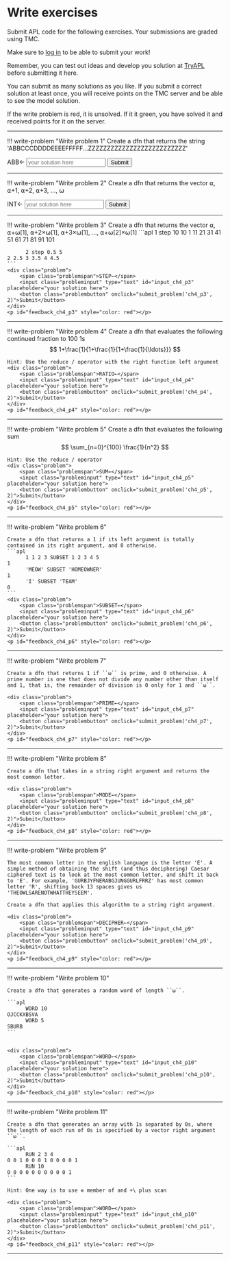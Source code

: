 # Write exercises

Submit APL code for the following exercises.
Your submissions are graded using TMC.

Make sure to [log in](../../account.md) to be able to submit your work!

Remember, you can test out ideas and develop you solution at [TryAPL](https://tryapl.org) before submitting it here.

You can submit as many solutions as you like.
If you submit a correct solution at least once, you will receive points on the TMC server and be able to see the model solution.

If the write problem is red, it is unsolved. If it it green, you have solved it and received points for it on the server.

---

!!! write-problem "Write problem 1"
    Create a dfn that returns the string 'ABBCCCDDDDEEEEFFFFF...ZZZZZZZZZZZZZZZZZZZZZZZZZZ'
    <div class="problem">
        <span class="problemspan">ABB←</span>
        <input class="probleminput" type="text" id="input_ch4_p1" placeholder="your solution here">
        <button class="problembutton" onclick="submit_problem('ch4_p1', 2)">Submit</button>
    </div>
    <p id="feedback_ch4_p1" style="color: red"></p>

---

!!! write-problem "Write problem 2"
    Create a dfn that returns the vector ⍺, ⍺+1, ⍺+2, ⍺+3, ..., ⍵
    <div class="problem">
        <span class="problemspan">INT←</span>
        <input class="probleminput" type="text" id="input_ch4_p2" placeholder="your solution here">
        <button class="problembutton" onclick="submit_problem('ch4_p2', 2)">Submit</button>
    </div>
    <p id="feedback_ch4_p2" style="color: red"></p>

---

!!! write-problem "Write problem 3"
    Create a dfn that returns the vector ⍺, ⍺+⍵[1], ⍺+2×⍵[1], ⍺+3×⍵[1], ..., ⍺+⍵[2]×⍵[1]
    ```apl
          1 step 10 10
    1 11 21 31 41 51 61 71 81 91 101
    
          2 step 0.5 5
    2 2.5 3 3.5 4 4.5
    ```
    <div class="problem">
        <span class="problemspan">STEP←</span>
        <input class="probleminput" type="text" id="input_ch4_p3" placeholder="your solution here">
        <button class="problembutton" onclick="submit_problem('ch4_p3', 2)">Submit</button>
    </div>
    <p id="feedback_ch4_p3" style="color: red"></p>

---

!!! write-problem "Write problem 4"
    Create a dfn that evaluates the following continued fraction to 100 1s
    $$
          1+\frac{1}{1+\frac{1}{1+\frac{1}{\ldots}}}
    $$

    Hint: Use the reduce / operator with the right function left argument
    <div class="problem">
        <span class="problemspan">RATIO←</span>
        <input class="probleminput" type="text" id="input_ch4_p4" placeholder="your solution here">
        <button class="problembutton" onclick="submit_problem('ch4_p4', 2)">Submit</button>
    </div>
    <p id="feedback_ch4_p4" style="color: red"></p>

---

!!! write-problem "Write problem 5"
    Create a dfn that evaluates the following sum
    $$
          \sum_{n=0}^{100} \frac{1}{n^2}
    $$

    Hint: Use the reduce / operator
    <div class="problem">
        <span class="problemspan">SUM←</span>
        <input class="probleminput" type="text" id="input_ch4_p5" placeholder="your solution here">
        <button class="problembutton" onclick="submit_problem('ch4_p5', 2)">Submit</button>
    </div>
    <p id="feedback_ch4_p5" style="color: red"></p>

---

!!! write-problem "Write problem 6"
    
    Create a dfn that returns a 1 if its left argument is totally contained in its right argument, and 0 otherwise.
    ```apl
          1 1 2 3 SUBSET 1 2 3 4 5
    1
          'MEOW' SUBSET 'HOMEOWNER'
    1
          'I' SUBSET 'TEAM'
    0
    ```
    <div class="problem">
        <span class="problemspan">SUBSET←</span>
        <input class="probleminput" type="text" id="input_ch4_p6" placeholder="your solution here">
        <button class="problembutton" onclick="submit_problem('ch4_p6', 2)">Submit</button>
    </div>
    <p id="feedback_ch4_p6" style="color: red"></p>

---

!!! write-problem "Write problem 7"
    
    Create a dfn that returns 1 if ``⍵`` is prime, and 0 otherwise. A prime number is one that does not divide any number other than itself and 1, that is, the remainder of division is 0 only for 1 and ``⍵``.

    <div class="problem">
        <span class="problemspan">PRIME←</span>
        <input class="probleminput" type="text" id="input_ch4_p7" placeholder="your solution here">
        <button class="problembutton" onclick="submit_problem('ch4_p7', 2)">Submit</button>
    </div>
    <p id="feedback_ch4_p7" style="color: red"></p>

---

!!! write-problem "Write problem 8"
    
    Create a dfn that takes in a string right argument and returns the most common letter.

    <div class="problem">
        <span class="problemspan">MODE←</span>
        <input class="probleminput" type="text" id="input_ch4_p8" placeholder="your solution here">
        <button class="problembutton" onclick="submit_problem('ch4_p8', 2)">Submit</button>
    </div>
    <p id="feedback_ch4_p8" style="color: red"></p>

---

!!! write-problem "Write problem 9"
    
    The most common letter in the english language is the letter 'E'. A simple method of obtaining the shift (and thus deciphering) Caesar ciphered text is to look at the most common letter, and shift it back to 'E'. For example, 'GURBJYFNERABGJUNGGURLFRRZ' has most common letter 'R', shifting back 13 spaces gives us 'THEOWLSARENOTWHATTHEYSEEM'.

    Create a dfn that applies this algorithm to a string right argument.

    <div class="problem">
        <span class="problemspan">DECIPHER←</span>
        <input class="probleminput" type="text" id="input_ch4_p9" placeholder="your solution here">
        <button class="problembutton" onclick="submit_problem('ch4_p9', 2)">Submit</button>
    </div>
    <p id="feedback_ch4_p9" style="color: red"></p>

---

!!! write-problem "Write problem 10"
    
    Create a dfn that generates a random word of length ``⍵``.

    ```apl
          WORD 10
    OJCCKXBSVA
          WORD 5
    SBURB 
    ```


    <div class="problem">
        <span class="problemspan">WORD←</span>
        <input class="probleminput" type="text" id="input_ch4_p10" placeholder="your solution here">
        <button class="problembutton" onclick="submit_problem('ch4_p10', 2)">Submit</button>
    </div>
    <p id="feedback_ch4_p10" style="color: red"></p>

---

!!! write-problem "Write problem 11"
    
    Create a dfn that generates an array with 1s separated by 0s, where the length of each run of 0s is specified by a vector right argument ``⍵``.

    ```apl
          RUN 2 3 4
    0 0 1 0 0 0 1 0 0 0 0 1
          RUN 10
    0 0 0 0 0 0 0 0 0 0 1
    ```
    
    Hint: One way is to use ∊ member of and +\ plus scan

    <div class="problem">
        <span class="problemspan">WORD←</span>
        <input class="probleminput" type="text" id="input_ch4_p10" placeholder="your solution here">
        <button class="problembutton" onclick="submit_problem('ch4_p11', 2)">Submit</button>
    </div>
    <p id="feedback_ch4_p11" style="color: red"></p>

---
